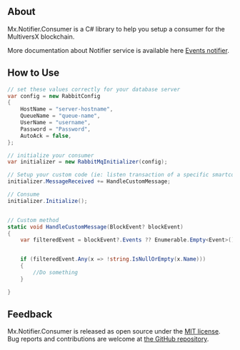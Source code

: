 ﻿## About

Mx.Notifier.Consumer is a C# library to help you setup a consumer for the MultiversX blockchain.

More documentation about Notifier service is available here [Events notifier](https://docs.multiversx.com/sdk-and-tools/notifier/).

## How to Use

```csharp
// set these values correctly for your database server
var config = new RabbitConfig
{
    HostName = "server-hostname",
    QueueName = "queue-name",
    UserName = "username",
    Password = "Password",
    AutoAck = false,
};

// initialize your consumer
var initializer = new RabbitMqInitializer(config);

// Setup your custom code (ie: listen transaction of a specific smartcontract etc..)
initializer.MessageReceived += HandleCustomMessage;

// Consume
initializer.Initialize();


// Custom method
static void HandleCustomMessage(BlockEvent? blockEvent)
{
    var filteredEvent = blockEvent?.Events ?? Enumerable.Empty<Event>();


    if (filteredEvent.Any(x => !string.IsNullOrEmpty(x.Name)))
    {
        //Do something
    }

}

```


## Feedback

Mx.Notifier.Consumer is released as open source under the [MIT license](https://github.com/Mer0ps/Mx.Notifier.Consumer/blob/master/src/Mx.Notifier.Consumer/LICENSE.txt). Bug reports and contributions are welcome at [the GitHub repository](https://github.com/Mer0ps/Mx.Notifier.Consumer).
